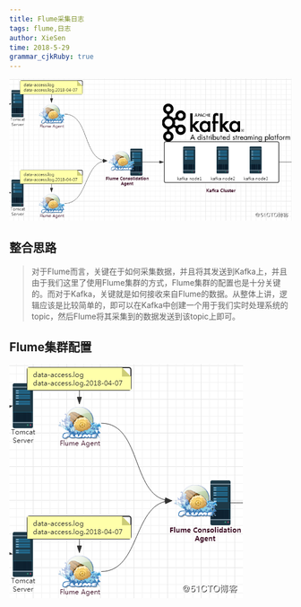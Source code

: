 ```yaml
---
title: Flume采集日志
tags: flume,日志
author: XieSen
time: 2018-5-29 
grammar_cjkRuby: true
---
```


![flume 整合kafka示意图](https://www.github.com/xiesen310/notes_Images/raw/master/images/{year}-{month}/1527560136520.jpg)

## 整合思路
> 对于Flume而言，关键在于如何采集数据，并且将其发送到Kafka上，并且由于我们这里了使用Flume集群的方式，Flume集群的配置也是十分关键的。而对于Kafka，关键就是如何接收来自Flume的数据。从整体上讲，逻辑应该是比较简单的，即可以在Kafka中创建一个用于我们实时处理系统的topic，然后Flume将其采集到的数据发送到该topic上即可。

## Flume集群配置

![flume 集群配置](https://www.github.com/xiesen310/notes_Images/raw/master/images/{year}-{month}/1527560232287.jpg)